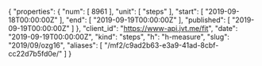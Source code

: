 {
  "properties": {
    "num": [
      8961
    ],
    "unit": [
      "steps"
    ],
    "start": [
      "2019-09-18T00:00:00Z"
    ],
    "end": [
      "2019-09-19T00:00:00Z"
    ],
    "published": [
      "2019-09-19T00:00:00Z"
    ]
  },
  "client_id": "https://www-api.jvt.me/fit",
  "date": "2019-09-19T00:00:00Z",
  "kind": "steps",
  "h": "h-measure",
  "slug": "2019/09/ozg16",
  "aliases": [
    "/mf2/c9ad2b63-e3a9-41ad-8cbf-cc22d7b5fd0e/"
  ]
}
